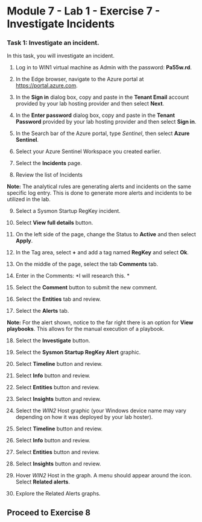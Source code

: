 # Module 7 - Lab 1 - Exercise 7 - Investigate Incidents

### Task 1: Investigate an incident.

In this task, you will investigate an incident.

1. Log in to WIN1 virtual machine as Admin with the password: **Pa55w.rd**.  

2. In the Edge browser, navigate to the Azure portal at https://portal.azure.com.

3. In the **Sign in** dialog box, copy and paste in the **Tenant Email** account provided by your lab hosting provider and then select **Next**.

4. In the **Enter password** dialog box, copy and paste in the **Tenant Password** provided by your lab hosting provider and then select **Sign in**.

5. In the Search bar of the Azure portal, type *Sentinel*, then select **Azure Sentinel**.

6. Select your Azure Sentinel Workspace you created earlier.

7. Select the **Incidents** page.

8. Review the list of Incidents

**Note:** The analytical rules are generating alerts and incidents on the same specific log entry.  This is done to generate more alerts and incidents to be utilized in the lab.
  
9. Select a Sysmon Startup RegKey incident.

10. Select **View full details** button.

11. On the left side of the page, change the Status to **Active** and then select **Apply**.

12. In the Tag area, select **+** and add a tag named **RegKey** and select **Ok**.

13. On the middle of the page, select the tab **Comments** tab.

14. Enter in the Comments: *I will research this. *

15. Select the **Comment** button to submit the new comment.

16. Select the **Entities** tab and review.

17. Select the **Alerts** tab.

**Note:** For the alert shown, notice to the far right there is an option for **View playbooks**.  This allows for the manual execution of a playbook.

18. Select the **Investigate** button.

19. Select the **Sysmon Startup RegKey Alert** graphic.

20.	Select **Timeline** button and review.

21. Select **Info** button and review.

22.	Select **Entities** button and review.

23.	Select **Insights** button and review.

24.	Select the *WIN2* Host graphic (your Windows device name may vary depending on how it was deployed by your lab hoster).

25.	Select **Timeline** button and review.

26.	Select **Info** button and review.

27.	Select **Entities** button and review.

28.	Select **Insights** button and review.

29.	Hover *WIN2* Host in the graph. A menu should appear around the icon.  Select **Related alerts**.

30. Explore the Related Alerts graphs.

## Proceed to Exercise 8
